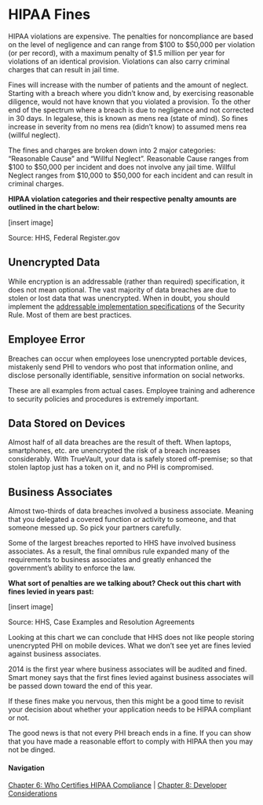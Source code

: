# HIPAA Fines

HIPAA violations are expensive. The penalties for noncompliance are based on the level of negligence and can range from $100 to $50,000 per violation (or per record), with a maximum penalty of $1.5 million per year for violations of an identical provision. Violations can also carry criminal charges that can result in jail time.

Fines will increase with the number of patients and the amount of neglect. Starting with a breach where you didn’t know and, by exercising reasonable diligence, would not have known that you violated a provision. To the other end of the spectrum where a breach is due to negligence and not corrected in 30 days. In legalese, this is known as mens rea (state of mind). So fines increase in severity from no mens rea (didn’t know) to assumed mens rea (willful neglect).

The fines and charges are broken down into 2 major categories: “Reasonable Cause” and “Willful Neglect”. Reasonable Cause ranges from $100 to $50,000 per incident and does not involve any jail time. Willful Neglect ranges from $10,000 to $50,000 for each incident and can result in criminal charges.

**HIPAA violation categories and their respective penalty amounts are outlined in the chart below:**

[insert image]

Source: HHS, Federal Register.gov

## Unencrypted Data
While encryption is an addressable (rather than required) specification, it does not mean optional. The vast majority of data breaches are due to stolen or lost data that was unencrypted. When in doubt, you should implement the [addressable implementation specifications](#) of the Security Rule. Most of them are best practices.

## Employee Error
Breaches can occur when employees lose unencrypted portable devices, mistakenly send PHI to vendors who post that information online, and disclose personally identifiable, sensitive information on social networks. 

These are all examples from actual cases. Employee training and adherence to security policies and procedures is extremely important.

## Data Stored on Devices
Almost half of all data breaches are the result of theft. When laptops, smartphones, etc. are unencrypted the risk of a breach increases considerably. With TrueVault, your data is safely stored off-premise; so that stolen laptop just has a token on it, and no PHI is compromised.

## Business Associates
Almost two-thirds of data breaches involved a business associate. Meaning that you delegated a covered function or activity to someone, and that someone messed up. So pick your partners carefully. 

Some of the largest breaches reported to HHS have involved business associates. As a result, the final omnibus rule expanded many of the requirements to business associates and greatly enhanced the government’s ability to enforce the law.

**What sort of penalties are we talking about? Check out this chart with fines levied in years past:**

[insert image]

Source: HHS, Case Examples and Resolution Agreements

Looking at this chart we can conclude that HHS does not like people storing unencrypted PHI on mobile devices. What we don’t see yet are fines levied against business associates. 

2014 is the first year where business associates will be audited and fined. Smart money says that the first fines levied against business associates will be passed down toward the end of this year.

If these fines make you nervous, then this might be a good time to revisit your decision about whether your application needs to be HIPAA compliant or not.

The good news is that not every PHI breach ends in a fine. If you can show that you have made a reasonable effort to comply with HIPAA then you may not be dinged.

#### Navigation

[Chapter 6: Who Certifies HIPAA Compliance](https://github.com/truevault/hipaa-compliance-developers-guide/blob/master/06%20Who%20Certifies%20HIPAA%20Compliance%3F.md) | [Chapter 8: Developer Considerations](https://github.com/truevault/hipaa-compliance-developers-guide/blob/master/08%20Developer%20Considerations.md)